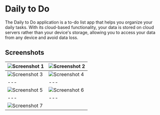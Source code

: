
# Daily to Do

The Daily to Do application is a to-do list app that helps you organize your daily tasks. With its cloud-based functionality, your data is stored on cloud servers rather than your device's storage, allowing you to access your data from any device and avoid data loss.

## Screenshots

| ![Screenshot 1](https://images2.imgbox.com/81/61/OhrkghmM_o.png) | ![Screenshot 2](https://images2.imgbox.com/17/29/LWu3gQaw_o.png) |
|---|---|
| ![Screenshot 3](https://images2.imgbox.com/00/62/AohLlQ5i_o.png) | ![Screenshot 4](https://images2.imgbox.com/9c/8c/Bx4IdSst_o.png) |
|---|---|
| ![Screenshot 5](https://images2.imgbox.com/6c/28/O4veTnt3_o.png) | ![Screenshot 6](https://images2.imgbox.com/23/97/P42rPvUv_o.png) |
|---|---|
| ![Screenshot 7](https://images2.imgbox.com/da/80/3VCwtedQ_o.png)

